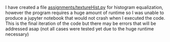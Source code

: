 I have created a file [assignments/textureHist.py](https://github.com/Upward-Spiral-Science/claritycontrol/blob/master/assignments/textureHist.py) for histogram equalization, however the program requires a huge amount of runtime so I was unable to produce a jupyter notebook that would not crash when I executed the code. 
This is the final iteration of the code but there may be errors that will be addressed asap (not all cases were tested yet due to the huge runtime necessary)
